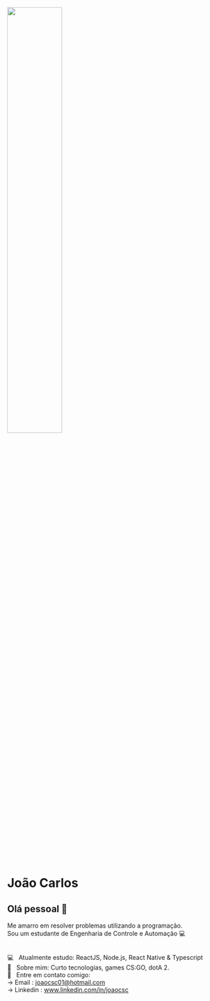 
<img align="center" width="50%" src="https://encrypted-tbn0.gstatic.com/images?q=tbn%3AANd9GcRixWCWi8Y9795QSTEQs3qV-RaaskbMSfZqcg&usqp=CAU">

# João Carlos

## Olá pessoal 👋
Me amarro em resolver problemas utilizando a programação.
<br/>
Sou um estudante de Engenharia de Controle e Automação :computer:

 

 <br/> :computer: &nbsp; Atualmente estudo: ReactJS, Node.js, React Native & Typescript
 <br/> 💬  &nbsp; Sobre mim: Curto tecnologias, games CS:GO, dotA 2.
 <br/> :email: &nbsp; Entre em contato comigo: 
 <br/> -> Email : joaocsc01@hotmail.com
 <br/> -> Linkedin : <link>www.linkedin.com/in/joaocsc</link>

